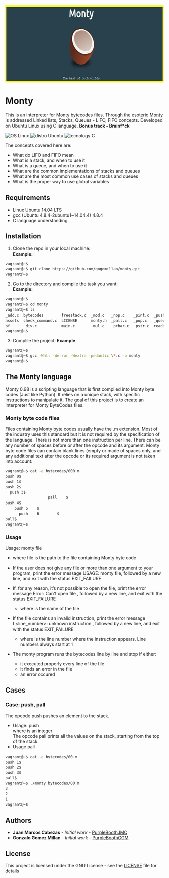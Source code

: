 <div align="center">
  <img width="700" height="245" src="assets/montylogo_wide.png">
</div>

# Monty
This is an interpreter for Monty bytecodes files. Through the esoteric [Monty](http://montyscoconut.github.io/) is addressed Linked lists, Stacks, Queues - LIFO, FIFO concepts. Developed on Ubuntu Linux using C language. __Bonus track - Brainf\*ck__ 

![OS Linux](https://img.shields.io/badge/OS-Linux-blue.svg)
![distro Ubuntu](https://img.shields.io/badge/distro-Ubuntu-orange.svg)
![tecnology C](https://img.shields.io/badge/technology-C-green.svg)

The concepts covered here are:
- What do LIFO and FIFO mean
- What is a stack, and when to use it
- What is a queue, and when to use it
- What are the common implementations of stacks and queues
- What are the most common use cases of stacks and queues
- What is the proper way to use global variables

## Requirements
- Linux Ubuntu 14.04 LTS
- gcc (Ubuntu 4.8.4-2ubuntu1~14.04.4) 4.8.4
- C language understanding

## Installation
1. Clone the repo in your local machine:  
**Example:**
```bash
vagrant@~$
vagrant@~$ git clone https://github.com/gogomillan/monty.git
vagrant@~$
```
2. Go to the directory and compile the task you want:  
**Example:**
```bash
vagrant@~$
vagrant@~$ cd monty
vagrant@~$ ls
_add.c  bytecodes        freestack.c  _mod.c   _nop.c    _pint.c  _push.c     README.md  set_number.c  _swap.c
assets  check_command.c  LICENSE      monty.h  _pall.c   _pop.c   _queue.c    _rotl.c    _stack.c
bf      _div.c           main.c       _mul.c   _pchar.c  _pstr.c  readfile.c  _rotr.c    _sub.c
vagrant@~$
```
3. Complile the project: 
**Example**
```bash 
vagrant@~$
vagrant@~$ gcc -Wall -Werror -Wextra -pedantic \*.c -o monty
vagrant@~$
```
## The Monty language
Monty 0.98 is a scripting language that is first compiled into Monty byte codes (Just like Python).
It relies on a unique stack, with specific instructions to manipulate it. The goal of this project
is to create an interpreter for Monty ByteCodes files.

### Monty byte code files
Files containing Monty byte codes usually have the .m extension. Most of the industry uses this
standard but it is not required by the specification of the language. There is not more than one
instruction per line. There can be any number of spaces before or after the opcode and its argument.
Monty byte code files can contain blank lines (empty or made of spaces only, and any additional
text after the opcode or its required argument is not taken into account:
```bash
vagrant@~$ cat -e bytecodes/000.m
push 0$
push 1$
push 2$
  push 3$
                   pall    $
push 4$
    push 5    $
      push    6        $
pall$
vagrant@~$
```
### Usage
Usage: monty file  
- where file is the path to the file containing Monty byte code

- If the user does not give any file or more than one argument to your program, print
  the error message USAGE: monty file, followed by a new line, and exit with the
  status EXIT_FAILURE
- If, for any reason, it’s not possible to open the file, print the error message
  Error: Can't open file <file>, followed by a new line, and exit with the status EXIT_FAILURE
  - where <file> is the name of the file
- If the file contains an invalid instruction, print the error message L<line_number>: unknown
  instruction <opcode>, followed by a new line, and exit with the status EXIT_FAILURE
  - where is the line number where the instruction appears.
    Line numbers always start at 1
- The monty program runs the bytecodes line by line and stop if either:
  - it executed properly every line of the file
  - it finds an error in the file
  - an error occured

## Cases

### Case: push, pall 
The opcode push pushes an element to the stack.
- Usage: push <int>  
  where <int> is an integer  
The opcode pall prints all the values on the stack, starting from the top of the stack.
- Usage pall  

```bash
vagrant@~$ cat -e bytecodes/00.m
push 1$
push 2$
push 3$
pall$
vagrant@~$ ./monty bytecodes/00.m
3
2
1
vagrant@~$
```

## Authors

* **Juan Marcos Cabezas** - *Initial work* - [PurpleBoothJMC](https://github.com/juanmarcoscabezas)
* **Gonzalo Gomez Millan** - *Initial work* - [PurpleBoothGGM](https://github.com/gogomillan)

## License

This project is licensed under the GNU License - see the [LICENSE](LICENSE) file for details

